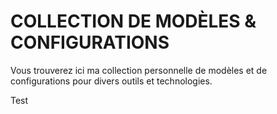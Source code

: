 # COLLECTION DE MODÈLES & CONFIGURATIONS
Vous trouverez ici ma collection personnelle de modèles et de configurations pour divers outils et technologies.


Test